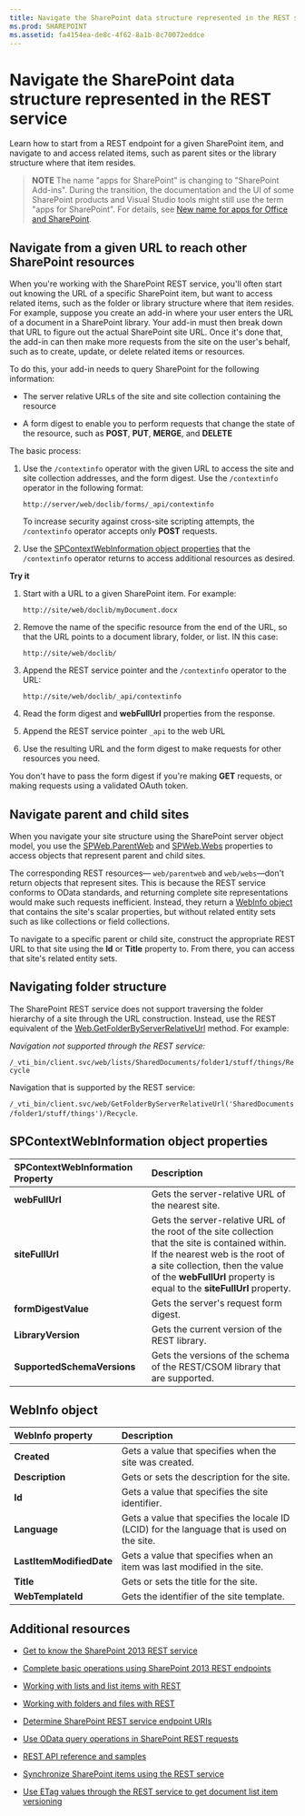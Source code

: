 ```yaml
---
title: Navigate the SharePoint data structure represented in the REST service
ms.prod: SHAREPOINT
ms.assetid: fa4154ea-de8c-4f62-8a1b-8c70072eddce
---
```



# Navigate the SharePoint data structure represented in the REST service
Learn how to start from a REST endpoint for a given SharePoint item, and navigate to and access related items, such as parent sites or the library structure where that item resides. 
> **NOTE**
> The name "apps for SharePoint" is changing to "SharePoint Add-ins". During the transition, the documentation and the UI of some SharePoint products and Visual Studio tools might still use the term "apps for SharePoint". For details, see  [New name for apps for Office and SharePoint](new-name-for-apps-for-sharepoint.md#bk_newname). 
  
    
    


## Navigate from a given URL to reach other SharePoint resources

When you're working with the SharePoint REST service, you'll often start out knowing the URL of a specific SharePoint item, but want to access related items, such as the folder or library structure where that item resides. For example, suppose you create an add-in where your user enters the URL of a document in a SharePoint library. Your add-in must then break down that URL to figure out the actual SharePoint site URL. Once it's done that, the add-in can then make more requests from the site on the user's behalf, such as to create, update, or delete related items or resources. 
  
    
    
To do this, your add-in needs to query SharePoint for the following information:
  
    
    

- The server relative URLs of the site and site collection containing the resource
    
  
- A form digest to enable you to perform requests that change the state of the resource, such as **POST**, **PUT**, **MERGE**, and **DELETE**
    
  
The basic process:
  
    
    

1. Use the  `/contextinfo` operator with the given URL to access the site and site collection addresses, and the form digest. Use the `/contextinfo` operator in the following format:
    
     `http://server/web/doclib/forms/_api/contextinfo`
    
    To increase security against cross-site scripting attempts, the  `/contextinfo` operator accepts only **POST** requests.
    
  
2. Use the  [SPContextWebInformation object properties](#bk_props) that the `/contextinfo` operator returns to access additional resources as desired.
    
  
 **Try it**
  
    
    

1. Start with a URL to a given SharePoint item. For example:
    
     `http://site/web/doclib/myDocument.docx`
    
  
2. Remove the name of the specific resource from the end of the URL, so that the URL points to a document library, folder, or list. IN this case:
    
     `http://site/web/doclib/`
    
  
3. Append the REST service pointer and the  `/contextinfo` operator to the URL:
    
     `http://site/web/doclib/_api/contextinfo`
    
  
4. Read the form digest and **webFullUrl** properties from the response.
    
  
5. Append the REST service pointer  `_api` to the web URL
    
  
6. Use the resulting URL and the form digest to make requests for other resources you need.
    
  
You don't have to pass the form digest if you're making **GET** requests, or making requests using a validated OAuth token.
  
    
    

## Navigate parent and child sites
<a name="bk_sites"> </a>

When you navigate your site structure using the SharePoint server object model, you use the  [SPWeb.ParentWeb](https://msdn.microsoft.com/library/Microsoft.SharePoint.SPWeb.ParentWeb.aspx) and [SPWeb.Webs](https://msdn.microsoft.com/library/Microsoft.SharePoint.SPWeb.Webs.aspx) properties to access objects that represent parent and child sites.
  
    
    
The corresponding REST resources— `web/parentweb` and `web/webs`—don't return objects that represent sites. This is because the REST service conforms to OData standards, and returning complete site representations would make such requests inefficient. Instead, they return a  [WebInfo object ](#bk_webinfo) that contains the site's scalar properties, but without related entity sets such as like collections or field collections.
  
    
    
To navigate to a specific parent or child site, construct the appropriate REST URL to that site using the **Id** or **Title** property to. From there, you can access that site's related entity sets.
  
    
    

## Navigating folder structure
<a name="bk_folders"> </a>

The SharePoint REST service does not support traversing the folder hierarchy of a site through the URL construction. Instead, use the REST equivalent of the  [Web.GetFolderByServerRelativeUrl](https://msdn.microsoft.com/library/Microsoft.SharePoint.Client.Web.GetFolderByServerRelativeUrl.aspx) method. For example:
  
    
    
 *Navigation not supported through the REST service:* 
  
    
    
 `/_vti_bin/client.svc/web/lists/SharedDocuments/folder1/stuff/things/Recycle`
  
    
    
Navigation that is supported by the REST service: 
  
    
    
 `/_vti_bin/client.svc/web/GetFolderByServerRelativeUrl('SharedDocuments/folder1/stuff/things')/Recycle`.
  
    
    

## SPContextWebInformation object properties
<a name="bk_props"> </a>



|**SPContextWebInformation Property**|**Description**|
|:-----|:-----|
|**webFullUrl** <br/> |Gets the server-relative URL of the nearest site.  <br/> |
|**siteFullUrl** <br/> |Gets the server-relative URL of the root of the site collection that the site is contained within.  <br/> If the nearest web is the root of a site collection, then the value of the **webFullUrl** property is equal to the **siteFullUrl** property. <br/> |
|**formDigestValue** <br/> |Gets the server's request form digest.  <br/> |
|**LibraryVersion** <br/> |Gets the current version of the REST library.  <br/> |
|**SupportedSchemaVersions** <br/> |Gets the versions of the schema of the REST/CSOM library that are supported.  <br/> |
   

## WebInfo object
<a name="bk_webinfo"> </a>



|**WebInfo property**|**Description**|
|:-----|:-----|
|**Created** <br/> |Gets a value that specifies when the site was created.  <br/> |
|**Description** <br/> |Gets or sets the description for the site.  <br/> |
|**Id** <br/> |Gets a value that specifies the site identifier.  <br/> |
|**Language** <br/> |Gets a value that specifies the locale ID (LCID) for the language that is used on the site.  <br/> |
|**LastItemModifiedDate** <br/> |Gets a value that specifies when an item was last modified in the site.  <br/> |
|**Title** <br/> |Gets or sets the title for the site.  <br/> |
|**WebTemplateId** <br/> |Gets the identifier of the site template.  <br/> |
   

## Additional resources
<a name="bk_addresources"> </a>


-  [Get to know the SharePoint 2013 REST service](get-to-know-the-sharepoint-2013-rest-service.md)
    
  
-  [Complete basic operations using SharePoint 2013 REST endpoints](complete-basic-operations-using-sharepoint-2013-rest-endpoints.md)
    
  
-  [Working with lists and list items with REST](working-with-lists-and-list-items-with-rest.md)
    
  
-  [Working with folders and files with REST](working-with-folders-and-files-with-rest.md)
    
  
-  [Determine SharePoint REST service endpoint URIs](determine-sharepoint-rest-service-endpoint-uris.md)
    
  
-  [Use OData query operations in SharePoint REST requests](use-odata-query-operations-in-sharepoint-rest-requests.md)
    
  
-  [REST API reference and samples](http://msdn.microsoft.com/library/02128c70-9d27-4388-9374-a11bce68fdb8%28Office.15%29.aspx)
    
  
-  [Synchronize SharePoint items using the REST service](synchronize-sharepoint-items-using-the-rest-service.md)
    
  
-  [Use ETag values through the REST service to get document list item versioning](http://msdn.microsoft.com/library/5f7e0579-46b7-44ab-b3b4-cdbc622dcd98%28Office.15%29.aspx)
    
  

  
    
    

